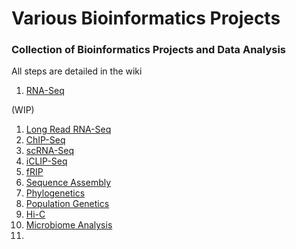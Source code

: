 # Various Bioinformatics Projects
### Collection of Bioinformatics Projects and Data Analysis
All steps are detailed in the wiki
1. [RNA-Seq](https://github.com/joz001/various-bioinformatics-projects/wiki/NKAP-Overexpression-RNA%E2%80%90Seq-Analysis)

(WIP)
1. [Long Read RNA-Seq]()
2. [ChIP-Seq]()
3. [scRNA-Seq]()
4. [iCLIP-Seq]()
5. [fRIP]()
6. [Sequence Assembly]()
7. [Phylogenetics]()
8. [Population Genetics]()
9. [Hi-C]()
10. [Microbiome Analysis]()
11. 
